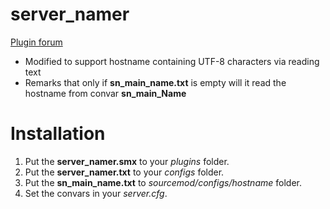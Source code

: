 # server_namer

[Plugin forum](https://forums.alliedmods.net/showthread.php?p=2030557)

- Modified to support hostname containing UTF-8 characters via reading text
- Remarks that only if **sn_main_name.txt** is empty will it read the hostname from convar **sn_main_Name**

# Installation
1. Put the **server_namer.smx** to your _plugins_ folder.
2. Put the **server_namer.txt** to your _configs_ folder.
3. Put the **sn_main_name.txt** to _sourcemod/configs/hostname_ folder.
4. Set the convars in your _server.cfg_.